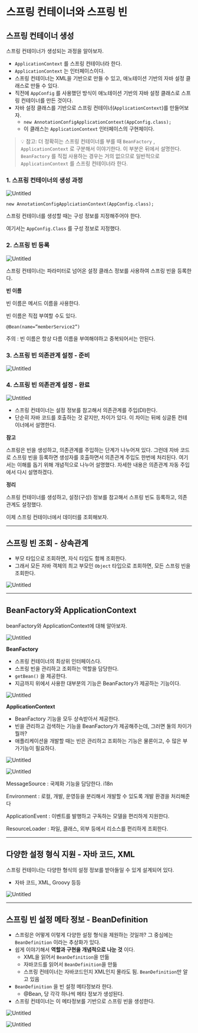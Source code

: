 # 스프링 컨테이너와 스프링 빈

## 스프링 컨테이너 생성

스프링 컨테이너가 생성되는 과정을 알아보자.

- `ApplicationContext` 를 스프링 컨테이너라 한다.
- `ApplicationContext` 는 인터페이스이다.
- 스프링 컨테이너는 XML을 기반으로 만들 수 있고, 애노테이션 기반의 자바 설정 클래스로 만들 수 있다.
- 직전에 `AppConfig` 를 사용했던 방식이 애노테이션 기반의 자바 설정 클래스로 스프링 컨테이너를 만든 것이다.
- 자바 설정 클래스를 기반으로 스프링 컨테이너(`ApplicationContext`)를 만들어보자.
    - `new AnnotationConfigApplicationContext(AppConfig.class);`
    - 이 클래스는 `ApplicationContext` 인터페이스의 구현체이다.
    

> 💡 참고: 더 정확히는 스프링 컨테이너를 부를 때 `BeanFactory` , `ApplicationContext` 로 구분해서 이야기한다. 이 부분은 뒤에서 설명한다. `BeanFactory` 를 직접 사용하는 경우는 거의 없으므로 일반적으로 `ApplicationContext` 를 스프링 컨테이너라 한다.



### 1. 스프링 컨테이너의 생성 과정

![Untitled](../img/스프링컨테이너와스프링빈/Untitled.png)

`new AnnotationConfigApplciationContext(AppConfig.class);`

스프링 컨테이너를 생성할 때는 구성 정보를 지정해주어야 한다.

여기서는 `AppConfig.Class` 를 구성 정보로 지정했다.

### 2. 스프링 빈 등록

![Untitled](../img/스프링컨테이너와스프링빈/Untitled%201.png)

스프링 컨테이너는 파라미터로 넘어온 설정 클래스 정보를 사용하여 스프링 빈을 등록한다.

**빈 이름**

빈 이름은 메서드 이름을 사용한다.

빈 이름은 직접 부여할 수도 있다.

`@Bean(name=”memberService2”)`

주의 : 빈 이름은 항상 다름 이름을 부여해야하고 중복되어서는 안된다.

### 3. 스프링 빈 의존관계 설정 - 준비

![Untitled](../img/스프링컨테이너와스프링빈/Untitled%202.png)

### 4. 스프링 빈 의존관계 설정 - 완료

![Untitled](../img/스프링컨테이너와스프링빈/Untitled%203.png)

- 스프링 컨테이너는 설정 정보를 참고해서 의존관계를 주입(DI)한다.
- 단순히 자바 코드를 호출하는 것 같지만, 차이가 있다. 이 차이는 뒤에 싱글톤 컨테이너에서 설명한다.

**참고**

스프링은 빈을 생성하고, 의존관계를 주입하는 단계가 나누어져 있다. 그런데 자바 코드로 스프링 빈을 등록하면 생성자를 호출하면서 의존관계 주입도 한번에 처리된다. 여기서는 이해를 돕기 위해 개념적으로 나누어 설명했다. 자세한 내용은 의존관계 자동 주입에서 다시 설명하겠다.

**정리**

스프링 컨테이너를 생성하고, 설정(구성) 정보를 참고해서 스프링 빈도 등록하고, 의존관계도 설정했다.

이제 스프링 컨테이너에서 데이터를 조회해보자.

---

## 스프링 빈 조회 - 상속관계

- 부모 타입으로 조회하면, 자식 타입도 함께 조회한다.
- 그래서 모든 자바 객체의 최고 부모인 `Object` 타입으로 조회하면, 모든 스프링 빈을 조회한다.

![Untitled](../img/스프링컨테이너와스프링빈/Untitled%204.png)

---

## BeanFactory와 ApplicationContext

beanFactory와 ApplicationContext에 대해 알아보자.

![Untitled](../img/스프링컨테이너와스프링빈/Untitled%205.png)

**BeanFactory**

- 스프링 컨테이너의 최상위 인터페이스다.
- 스프링 빈을 관리하고 조회하는 역할을 담당한다.
- `getBean()` 을 제공한다.
- 지금까지 위에서 사용한 대부분의 기능은 BeanFactory가 제공하는 기능이다.

![Untitled](../img/스프링컨테이너와스프링빈/Untitled%206.png)

**ApplicationContext**

- BeanFactory 기능을 모두 상속받아서 제공한다.
- 빈을 관리하고 검색하는 기능을 BeanFactory가 제공해주는데, 그러면 둘의 차이가 뭘까?
- 애플리케이션을 개발할 때는 빈은 관리하고 조회하는 기능은 물론이고, 수 많은 부가기능이 필요하다.

![Untitled](../img/스프링컨테이너와스프링빈/Untitled%207.png)

![Untitled](../img/스프링컨테이너와스프링빈/Untitled%208.png)

MessageSource : 국제화 기능을 담당한다. i18n

Environment : 로컬, 개발, 운영등을 분리해서 개발할 수 있도록 개발 환경을 처리해준다

ApplicationEvent : 이벤트를 발행하고 구독하는 모델을 편리하게 지원한다.

ResourceLoader : 파일, 클래스, 외부 등에서 리소스를 편리하게 조회한다.

---

## 다양한 설정 형식 지원 - 자바 코드, XML

스프링 컨테이너는 다양한 형식의 설정 정보를 받아들일 수 있게 설계되어 있다.

- 자바 코드, XML, Groovy 등등

![Untitled](../img/스프링컨테이너와스프링빈/Untitled%209.png)

---

## 스프링 빈 설정 메타 정보 - BeanDefinition

- 스프링은 어떻게 이렇게 다양한 설정 형식을 제원하는 것일까? 그 중심에는 `BeanDefinition` 이라는 추상화가 있다.
- 쉽게 이야기해서 **역할과 구현을 개념적으로 나눈 것** 이다.
    - XML을 읽어서 `BeanDefinition`을 만듦
    - 자바코드를 읽어서 `BeanDefinition`을 만듦
    - 스프링 컨테이너는 자바코드인지 XML인지 몰라도 됨. `BeanDefinition`만 알고 있음
- `BeanDefinition` 을 빈 설정 메타정보라 한다.
    - @Bean, <bean> 당 각각 하나씩 메타 정보가 생성된다.
- 스프링 컨테이너는 이 메타정보를 기반으로 스프링 빈을 생성한다.

![Untitled](../img/스프링컨테이너와스프링빈/Untitled%2010.png)

![Untitled](../img/스프링컨테이너와스프링빈/Untitled%2011.png)